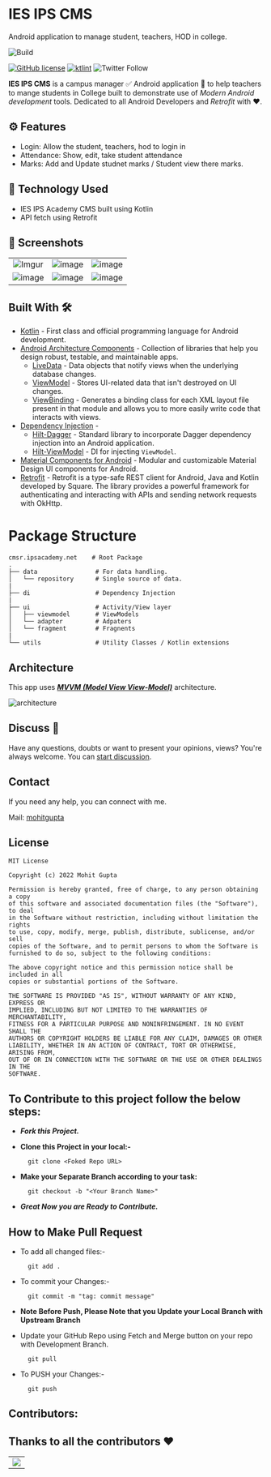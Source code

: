 # IES IPS CMS
Android application to manage student, teachers, HOD in college.

<!-- https://youtu.be/X3cpe1vOYPU -->

![Build](https://github.com/MohitGupta121/DiseaseDetection/workflows/Build/badge.svg?branch=main)

[![GitHub license](https://img.shields.io/badge/License-MIT-blue.svg)](LICENSE)
[![ktlint](https://img.shields.io/badge/code%20style-%E2%9D%A4-FF4081.svg)](https://ktlint.github.io/)
![Twitter Follow](https://img.shields.io/twitter/follow/Mohit_Gupta121?label=Follow&style=social)

**IES IPS CMS** is a campus manager ✅ Android application 📱 to help teachers to mange students in College built to demonstrate use of *Modern Android development* tools. Dedicated to all Android Developers and *Retrofit* with ❤️. 

<!-- ***You can Install and test latest IES IPS CMS app from below 👇***

[![IPS CMS App](https://img.shields.io/badge/IESIPSCMS✅-APK-red.svg?style=for-the-badge&logo=android)](https://github.com/hellosagar/AssigmentHub/releases/download/v1.2/app-release.apk) -->

## ⚙️ Features
* Login: Allow the student, teachers, hod to login in
* Attendance: Show, edit, take student attendance
* Marks: Add and Update studnet marks / Student view there marks.

## 🚀 Technology Used

* IES IPS Academy CMS built using Kotlin
* API fetch using Retrofit

## 📸 Screenshots

||||
|:----------------------------------------:|:-----------------------------------------:|:-----------------------------------------: |
| ![Imgur](https://user-images.githubusercontent.com/76530270/170965228-515111bc-e02c-49cf-878c-eed593ec8a85.png) | ![image](https://user-images.githubusercontent.com/76530270/170965417-b0a9e49a-a7bd-461a-bccd-5c73904f79ae.png) | ![image](https://user-images.githubusercontent.com/76530270/170965814-60209f61-6323-41d4-9978-70c52f788879.png) |
| ![image](https://user-images.githubusercontent.com/76530270/170965993-3942c71b-bd06-4307-acf5-56adbd4723b9.png) | ![image](https://user-images.githubusercontent.com/76530270/170966073-00ea3afa-f094-48a0-875c-264c83742c8c.png) | ![image](https://user-images.githubusercontent.com/76530270/170966221-b91ecc1f-0047-4c14-9b2f-fd92bb934b94.png)

## Built With 🛠
- [Kotlin](https://kotlinlang.org/) - First class and official programming language for Android development.
- [Android Architecture Components](https://developer.android.com/topic/libraries/architecture) - Collection of libraries that help you design robust, testable, and maintainable apps.
  - [LiveData](https://developer.android.com/topic/libraries/architecture/livedata) - Data objects that notify views when the underlying database changes.
  - [ViewModel](https://developer.android.com/topic/libraries/architecture/viewmodel) - Stores UI-related data that isn't destroyed on UI changes. 
  - [ViewBinding](https://developer.android.com/topic/libraries/view-binding) - Generates a binding class for each XML layout file present in that module and allows you to more easily write code that interacts with views.
- [Dependency Injection](https://developer.android.com/training/dependency-injection) - 
  - [Hilt-Dagger](https://dagger.dev/hilt/) - Standard library to incorporate Dagger dependency injection into an Android application.
  - [Hilt-ViewModel](https://developer.android.com/training/dependency-injection/hilt-jetpack) - DI for injecting `ViewModel`.
- [Material Components for Android](https://github.com/material-components/material-components-android) - Modular and customizable Material Design UI components for Android.
- [Retrofit](https://square.github.io/retrofit/) - Retrofit is a type-safe REST client for Android, Java and Kotlin developed by Square. The library provides a powerful framework for authenticating and interacting with APIs and sending network requests with OkHttp.


# Package Structure
    
    cmsr.ipsacademy.net    # Root Package
    .
    ├── data                # For data handling.
    │   └── repository      # Single source of data.   
    |
    ├── di                  # Dependency Injection             
    |
    ├── ui                  # Activity/View layer
    │   ├── viewmodel       # ViewModels
    │   └── adapter         # Adpaters
    │   └── fragment        # Fragnents
    |
    └── utils               # Utility Classes / Kotlin extensions

       
## Architecture
This app uses [***MVVM (Model View View-Model)***](https://developer.android.com/jetpack/docs/guide#recommended-app-arch) architecture.

![architecture](https://developer.android.com/topic/libraries/architecture/images/final-architecture.png)

## Discuss 💬

Have any questions, doubts or want to present your opinions, views? You're always welcome. You can [start discussion](https://github.com/MohitGupta121/IES-IPS-Andoid/discussions).

## Contact
If you need any help, you can connect with me.

Mail: [mohitgupta](mailto:mohitgupta7780@gmail.com)

## License
```
MIT License

Copyright (c) 2022 Mohit Gupta

Permission is hereby granted, free of charge, to any person obtaining a copy
of this software and associated documentation files (the "Software"), to deal
in the Software without restriction, including without limitation the rights
to use, copy, modify, merge, publish, distribute, sublicense, and/or sell
copies of the Software, and to permit persons to whom the Software is
furnished to do so, subject to the following conditions:

The above copyright notice and this permission notice shall be included in all
copies or substantial portions of the Software.

THE SOFTWARE IS PROVIDED "AS IS", WITHOUT WARRANTY OF ANY KIND, EXPRESS OR
IMPLIED, INCLUDING BUT NOT LIMITED TO THE WARRANTIES OF MERCHANTABILITY,
FITNESS FOR A PARTICULAR PURPOSE AND NONINFRINGEMENT. IN NO EVENT SHALL THE
AUTHORS OR COPYRIGHT HOLDERS BE LIABLE FOR ANY CLAIM, DAMAGES OR OTHER
LIABILITY, WHETHER IN AN ACTION OF CONTRACT, TORT OR OTHERWISE, ARISING FROM,
OUT OF OR IN CONNECTION WITH THE SOFTWARE OR THE USE OR OTHER DEALINGS IN THE
SOFTWARE.
```
## To Contribute to this project follow the below steps: 

* ***Fork this Project.***
* **Clone this Project in your local:-** 
        
        git clone <Foked Repo URL>
        
* **Make your Separate Branch according to your task:** 

        git checkout -b "<Your Branch Name>"
        
* ***Great Now you are Ready to Contribute.***  


## How to Make Pull Request

* To add all changed files:-

        git add .

* To commit your Changes:-

        git commit -m "tag: commit message"
        
* **Note Before Push, Please Note that you Update your Local Branch with Upstream Branch**  
* Update your GitHub Repo using Fetch and Merge button on your repo with Development Branch.

        git pull

* To PUSH your Changes:-

        git push  
        
    
         
<h2>Contributors:</h2>

## Thanks to all the contributors ❤️

<table>
   <tr>
      <td>
         <a href = "https://github.com/MohitGupta121/IES-IPS-Andoid/graphs/contributors">
         <img src = "https://contrib.rocks/image?repo=MohitGupta121/IES-IPS-Andoid"/>
         </a>
      </td>
   </tr>
</table>
